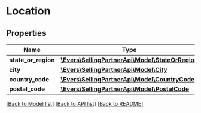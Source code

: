 # Location

## Properties
Name | Type | Description | Notes
------------ | ------------- | ------------- | -------------
**state_or_region** | [**\Evers\SellingPartnerApi\Model\StateOrRegion**](StateOrRegion.md) |  | [optional] 
**city** | [**\Evers\SellingPartnerApi\Model\City**](City.md) |  | [optional] 
**country_code** | [**\Evers\SellingPartnerApi\Model\CountryCode**](CountryCode.md) |  | [optional] 
**postal_code** | [**\Evers\SellingPartnerApi\Model\PostalCode**](PostalCode.md) |  | [optional] 

[[Back to Model list]](../README.md#documentation-for-models) [[Back to API list]](../README.md#documentation-for-api-endpoints) [[Back to README]](../README.md)


